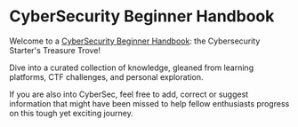 # CyberSecurity Beginner Handbook

Welcome to a [CyberSecurity Beginner Handbook](https://this-is-emma.github.io/Journey-into-CyberSec/): the Cybersecurity Starter's Treasure Trove!

Dive into a curated collection of knowledge, gleaned from learning platforms, CTF challenges, and personal exploration.

If you are also into CyberSec, feel free to add, correct or suggest information that might have been missed to help fellow enthusiasts progress on this tough yet exciting journey.


